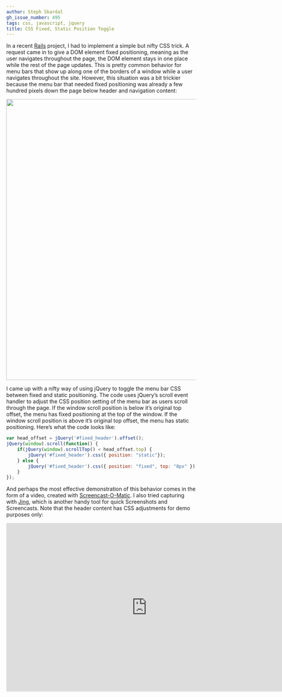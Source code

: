 ```yaml
---
author: Steph Skardal
gh_issue_number: 495
tags: css, javascript, jquery
title: CSS Fixed, Static Position Toggle
---
```


In a recent [Rails](/technology/ruby-on-rails) project, I had to implement a simple but nifty CSS trick. A request came in to give a DOM element fixed positioning, meaning as the user navigates throughout the page, the DOM element stays in one place while the rest of the page updates. This is pretty common behavior for menu bars that show up along one of the borders of a window while a user navigates throughout the site. However, this situation was a bit trickier because the menu bar that needed fixed positioning was already a few hundred pixels down the page below header and navigation content:

<img alt="" border="0" id="BLOGGER_PHOTO_ID_5650381299067538866" src="/blog/2011/09/09/css-fixed-static-position-toggle/image-0.png" style="display:block; margin:0px auto 10px; text-align:center;cursor:pointer; cursor:hand;width: 745px;"/>

I came up with a nifty way of using jQuery to toggle the menu bar CSS between fixed and static positioning. The code uses jQuery’s scroll event handler to adjust the CSS position setting of the menu bar as users scroll through the page. If the window scroll position is below it’s original top offset, the menu has fixed positioning at the top of the window. If the window scroll position is above it’s original top offset, the menu has static positioning. Here’s what the code looks like:

```javascript
var head_offset = jQuery('#fixed_header').offset();
jQuery(window).scroll(function() {
    if(jQuery(window).scrollTop() < head_offset.top) {
        jQuery('#fixed_header').css({ position: "static"});
    } else {
        jQuery('#fixed_header').css({ position: "fixed", top: "0px" });
    }
});
```

And perhaps the most effective demonstration of this behavior comes in the form of a video, created with [Screencast-O-Matic](https://www.screencast-o-matic.com/). I also tried capturing with [Jing](http://www.techsmith.com/jing/), which is another handy tool for quick Screenshots and Screencasts. Note that the header content has CSS adjustments for demo purposes only:

<iframe allowfullscreen="" frameborder="0" height="447" src="https://player.vimeo.com/video/28823480?title=0&byline=0&portrait=0" webkitallowfullscreen="" width="745"></iframe>
